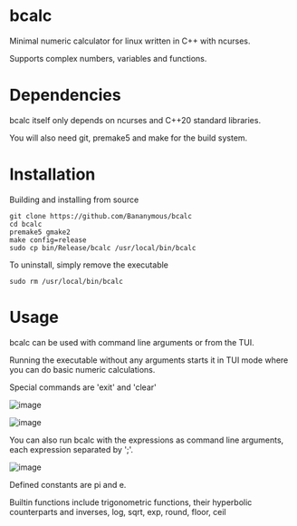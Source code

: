 # bcalc
Minimal numeric calculator for linux written in C++ with ncurses.

Supports complex numbers, variables and functions.

# Dependencies
bcalc itself only depends on ncurses and C++20 standard libraries.

You will also need git, premake5 and make for the build system.

# Installation
Building and installing from source
```
git clone https://github.com/Bananymous/bcalc
cd bcalc
premake5 gmake2
make config=release
sudo cp bin/Release/bcalc /usr/local/bin/bcalc
```

To uninstall, simply remove the executable
```
sudo rm /usr/local/bin/bcalc
```

# Usage
bcalc can be used with command line arguments or from the TUI.

Running the executable without any arguments starts it in TUI mode where you can do basic numeric calculations.

Special commands are 'exit' and 'clear'

![image](https://user-images.githubusercontent.com/68776844/196057066-be6ba813-095d-4f44-82e5-481fecea13e7.png)

![image](https://user-images.githubusercontent.com/68776844/196057857-cbe9f71f-86c9-44eb-9118-b8259ddc1cfb.png)

You can also run bcalc with the expressions as command line arguments, each expression separated by ';'.

![image](https://user-images.githubusercontent.com/68776844/196057372-307f879b-eccb-4ea1-a404-689f03431456.png)

Defined constants are pi and e.

Builtin functions include trigonometric functions, their hyperbolic counterparts and inverses, log, sqrt, exp, round, floor, ceil
